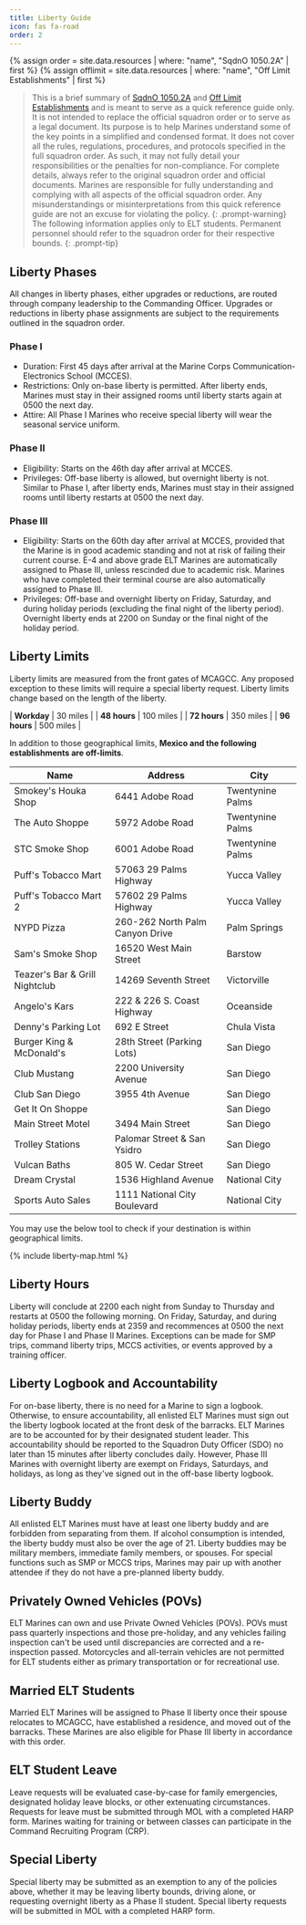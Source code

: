 ```yaml
---
title: Liberty Guide
icon: fas fa-road
order: 2
---
```


{% assign order = site.data.resources | where: "name", "SqdnO 1050.2A" | first %}
{% assign offlimit = site.data.resources | where: "name", "Off Limit Establishments" | first %}
> This is a brief summary of <a href="{{ order.link }}" target="_blank">SqdnO 1050.2A</a> and <a href="{{ offlimit.link }}" target="_blank">Off Limit Establishments</a> and is meant to serve as a quick reference guide only. It is not intended to replace the official squadron order or to serve as a legal document. Its purpose is to help Marines understand some of the key points in a simplified and condensed format. It does not cover all the rules, regulations, procedures, and protocols specified in the full squadron order. As such, it may not fully detail your responsibilities or the penalties for non-compliance. For complete details, always refer to the original squadron order and official documents. Marines are responsible for fully understanding and complying with all aspects of the official squadron order. Any misunderstandings or misinterpretations from this quick reference guide are not an excuse for violating the policy.
{: .prompt-warning}
> The following information applies only to ELT students. Permanent personnel should refer to the squadron order for their respective bounds.
{: .prompt-tip}

## Liberty Phases

All changes in liberty phases, either upgrades or reductions, are routed through company leadership to the Commanding Officer. Upgrades or reductions in liberty phase assignments are subject to the requirements outlined in the squadron order.

### Phase I
* Duration: First 45 days after arrival at the Marine Corps Communication-Electronics School (MCCES).
* Restrictions: Only on-base liberty is permitted. After liberty ends, Marines must stay in their assigned rooms until liberty starts again at 0500 the next day.
* Attire: All Phase I Marines who receive special liberty will wear the seasonal service uniform.

### Phase II
* Eligibility: Starts on the 46th day after arrival at MCCES.
* Privileges: Off-base liberty is allowed, but overnight liberty is not. Similar to Phase I, after liberty ends, Marines must stay in their assigned rooms until liberty restarts at 0500 the next day.

### Phase III
* Eligibility: Starts on the 60th day after arrival at MCCES, provided that the Marine is in good academic standing and not at risk of failing their current course. E-4 and above grade ELT Marines are automatically assigned to Phase III, unless rescinded due to academic risk. Marines who have completed their terminal course are also automatically assigned to Phase III.
* Privileges: Off-base and overnight liberty on Friday, Saturday, and during holiday periods (excluding the final night of the liberty period). Overnight liberty ends at 2200 on Sunday or the final night of the holiday period.

## Liberty Limits

Liberty limits are measured from the front gates of MCAGCC. Any proposed exception to these limits will require a special liberty request. Liberty limits change based on the length of the liberty.

| **Workday**  | 30 miles  |
| **48 hours** | 100 miles |
| **72 hours** | 350 miles |
| **96 hours** | 500 miles |

In addition to those geographical limits, **Mexico and the following establishments are off-limits**.

| Name | Address | City |
| ---- | ------- | ---- |
| Smokey's Houka Shop | 6441 Adobe Road | Twentynine Palms |
| The Auto Shoppe | 5972 Adobe Road | Twentynine Palms |
| STC Smoke Shop | 6001 Adobe Road | Twentynine Palms |
| Puff's Tobacco Mart | 57063 29 Palms Highway | Yucca Valley |
| Puff's Tobacco Mart 2 | 57602 29 Palms Highway | Yucca Valley |
| NYPD Pizza | 260-262 North Palm Canyon Drive | Palm Springs |
| Sam's Smoke Shop | 16520 West Main Street | Barstow |
| Teazer's Bar & Grill Nightclub | 14269 Seventh Street | Victorville|
| Angelo's Kars | 222 & 226 S. Coast Highway | Oceanside |
| Denny's Parking Lot | 692 E Street | Chula Vista |
| Burger King & McDonald's | 28th Street (Parking Lots) | San Diego |
| Club Mustang | 2200 University Avenue | San Diego |
| Club San Diego | 3955 4th Avenue | San Diego |
| Get It On Shoppe | | San Diego |
| Main Street Motel | 3494 Main Street | San Diego |
| Trolley Stations | Palomar Street & San Ysidro | San Diego |
| Vulcan Baths | 805 W. Cedar Street | San Diego |
| Dream Crystal | 1536 Highland Avenue | National City |
| Sports Auto Sales | 1111 National City Boulevard | National City |

You may use the below tool to check if your destination is within geographical limits.

{% include liberty-map.html %}

## Liberty Hours

Liberty will conclude at 2200 each night from Sunday to Thursday and restarts at 0500 the following morning. On Friday, Saturday, and during holiday periods, liberty ends at 2359 and recommences at 0500 the next day for Phase I and Phase II Marines.
Exceptions can be made for SMP trips, command liberty trips, MCCS activities, or events approved by a training officer.

## Liberty Logbook and Accountability

For on-base liberty, there is no need for a Marine to sign a logbook. Otherwise, to ensure accountability, all enlisted ELT Marines must sign out the liberty logbook located at the front desk of the barracks.
ELT Marines are to be accounted for by their designated student leader. This accountability should be reported to the Squadron Duty Officer (SDO) no later than 15 minutes after liberty concludes daily. However, Phase III Marines with overnight liberty are exempt on Fridays, Saturdays, and holidays, as long as they've signed out in the off-base liberty logbook.

## Liberty Buddy

All enlisted ELT Marines must have at least one liberty buddy and are forbidden from separating from them. If alcohol consumption is intended, the liberty buddy must also be over the age of 21. Liberty buddies may be military members, immediate family members, or spouses. For special functions such as SMP or MCCS trips, Marines may pair up with another attendee if they do not have a pre-planned liberty buddy.

## Privately Owned Vehicles (POVs)

ELT Marines can own and use Private Owned Vehicles (POVs). POVs must pass quarterly inspections and those pre-holiday, and any vehicles failing inspection can't be used until discrepancies are corrected and a re-inspection passed. Motorcycles and all-terrain vehicles are not permitted for ELT students either as primary transportation or for recreational use.

## Married ELT Students

Married ELT Marines will be assigned to Phase II liberty once their spouse relocates to MCAGCC, have established a residence, and moved out of the barracks. These Marines are also eligible for Phase III liberty in accordance with this order.

## ELT Student Leave

Leave requests will be evaluated case-by-case for family emergencies, designated holiday leave blocks, or other extenuating circumstances. Requests for leave must be submitted through MOL with a completed HARP form. Marines waiting for training or between classes can participate in the Command Recruiting Program (CRP).

## Special Liberty

Special liberty may be submitted as an exemption to any of the policies above, whether it may be leaving liberty bounds, driving alone, or requesting overnight liberty as a Phase II student. Special liberty requests will be submitted in MOL with a completed HARP form.